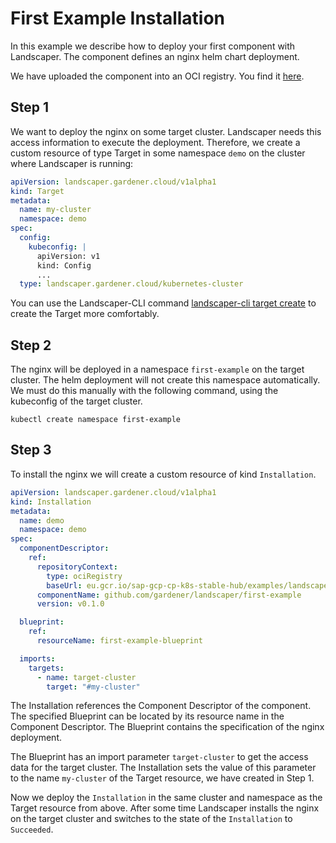 # First Example Installation

In this example we describe how to deploy your first component with Landscaper. The component defines an nginx helm 
chart deployment. 

We have uploaded the component into an OCI registry. You find it
[here](https://eu.gcr.io/sap-gcp-cp-k8s-stable-hub/examples/landscaper/docs/component-descriptors/github.com/gardener/landscaper/first-example).

## Step 1

We want to deploy the nginx on some target cluster. Landscaper needs this access information to execute the deployment. 
Therefore, we create a custom resource of type Target in some namespace `demo` on the cluster where Landscaper is running:

```yaml
apiVersion: landscaper.gardener.cloud/v1alpha1
kind: Target
metadata:
  name: my-cluster
  namespace: demo
spec:
  config:
    kubeconfig: |                     
      apiVersion: v1
      kind: Config
      ...
  type: landscaper.gardener.cloud/kubernetes-cluster
```

You can use the Landscaper-CLI command [landscaper-cli target create](https://github.com/gardener/landscapercli/blob/master/docs/commands/targets/create.md)
to create the Target more comfortably.

## Step 2

The nginx will be deployed in a namespace `first-example` on the target cluster. The helm deployment will not create 
this namespace automatically. We must do this manually with the following command, using the kubeconfig of the 
target cluster.

```
kubectl create namespace first-example
```

## Step 3

To install the nginx we will create a custom resource of kind `Installation`.

```yaml
apiVersion: landscaper.gardener.cloud/v1alpha1
kind: Installation
metadata:
  name: demo
  namespace: demo
spec:
  componentDescriptor:
    ref:
      repositoryContext:
        type: ociRegistry
        baseUrl: eu.gcr.io/sap-gcp-cp-k8s-stable-hub/examples/landscaper/docs
      componentName: github.com/gardener/landscaper/first-example
      version: v0.1.0

  blueprint:
    ref:
      resourceName: first-example-blueprint

  imports:
    targets:
      - name: target-cluster
        target: "#my-cluster"
```

The Installation references the Component Descriptor of the component. The specified Blueprint can be located by its 
resource name in the Component Descriptor. The Blueprint contains the specification of the nginx deployment. 

The Blueprint has an import parameter `target-cluster` to get the access data for the target cluster. 
The Installation sets the value of this parameter to the name `my-cluster` of the Target resource, we have created 
in Step 1. 

Now we deploy the `Installation` in the same cluster and namespace as the Target resource from above. After some time 
Landscaper installs the nginx on the target cluster and switches to the state of the `Installation` to `Succeeded`.
